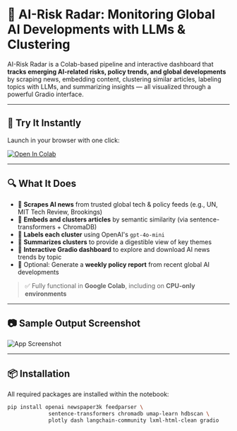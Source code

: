 # 🧭 AI-Risk Radar: Monitoring Global AI Developments with LLMs & Clustering

AI-Risk Radar is a Colab-based pipeline and interactive dashboard that **tracks emerging AI-related risks, policy trends, and global developments** by scraping news, embedding content, clustering similar articles, labeling topics with LLMs, and summarizing insights — all visualized through a powerful Gradio interface.

---

## 🚀 Try It Instantly

Launch in your browser with one click:

[![Open In Colab](https://colab.research.google.com/assets/colab-badge.svg)](https://colab.research.google.com/drive/1nV0HOFwkDjabC0RQz4VvPIsHE3dXfhtU?usp=sharing)


---

## 🔍 What It Does

- 📰 **Scrapes AI news** from trusted global tech & policy feeds (e.g., UN, MIT Tech Review, Brookings)
- 🔎 **Embeds and clusters articles** by semantic similarity (via sentence-transformers + ChromaDB)
- 🧠 **Labels each cluster** using OpenAI's `gpt-4o-mini`
- 📝 **Summarizes clusters** to provide a digestible view of key themes
- 💬 **Interactive Gradio dashboard** to explore and download AI news trends by topic
- 📅 Optional: Generate a **weekly policy report** from recent global AI developments

> ✅ Fully functional in **Google Colab**, including on **CPU-only environments**

---

## 📷 Sample Output Screenshot

![App Screenshot](https://drive.google.com/file/d/1et_ElpJn1Em2ABsBcoCVRJJEqr4Zp5ZB/view?usp=sharing)

--- 


## 📦 Installation

All required packages are installed within the notebook:

```bash
pip install openai newspaper3k feedparser \
             sentence-transformers chromadb umap-learn hdbscan \
             plotly dash langchain-community lxml-html-clean gradio
